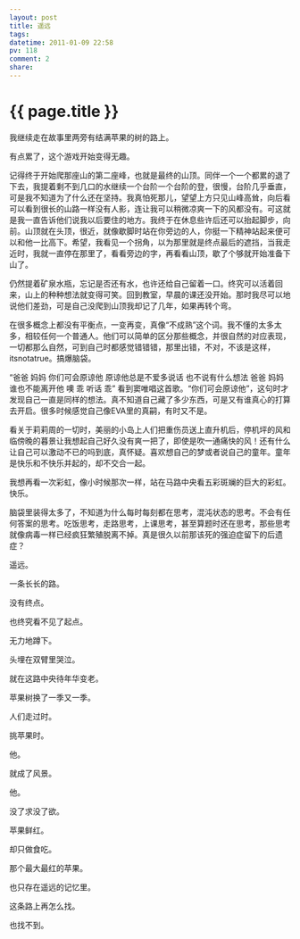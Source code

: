 ```yaml
---
layout: post
title: 遥远
tags: 
datetime: 2011-01-09 22:58
pv: 118
comment: 2
share: 
---
```


{{ page.title }}
================

 <p>我继续走在故事里两旁有结满苹果的树的路上。</p><p>有点累了，这个游戏开始变得无趣。</p><p>记得终于开始爬那座山的第二座峰，也就是最终的山顶。同伴一个一个都累的退了下去，我提着剩不到几口的水继续一个台阶一个台阶的登，很慢，台阶几乎垂直，可是我不知道为了什么还在坚持。我真怕死那儿，望望上方只见山峰高耸，向后看可以看到很长的山路一样没有人影，连让我可以稍微凉爽一下的风都没有。可这就是我一直告诉他们说我以后要住的地方。我终于在休息些许后还可以抬起脚步，向前。山顶就在头顶，很近，就像歇脚时站在你旁边的人，你挺一下精神站起来便可以和他一比高下。希望，我看见一个拐角，以为那里就是终点最后的遮挡，当我走近时，我就一直停在那里了，看看旁边的字，再看看山顶，歇了个够就开始准备下山了。</p><p>仍然提着矿泉水瓶，忘记是否还有水，也许还给自己留着一口。终究可以活着回来，山上的种种想法就变得可笑。回到教室，早晨的课还没开始。那时我尽可以地说他们差劲，可是自己没爬到山顶我却记了几年，如果再转个弯。</p><p>在很多概念上都没有平衡点，一变再变，真像“不成熟”这个词。我不懂的太多太多，相较任何一个普通人。他们可以简单的区分那些概念，并很自然的对应表现，一切都那么自然，可到自己时都感觉错错错，那里出错，不对，不该是这样，itsnotatrue。搞爆脑袋。</p><p>“爸爸 妈妈 你们可会原谅他 原谅他总是不爱多说话 也不说有什么想法 爸爸 妈妈 谁也不能离开他 噢 乖 听话 乖” 看到窦唯唱这首歌。“你们可会原谅他”，这句时才发现自己一直是同样的想法。真不知道自己藏了多少东西，可是又有谁真心的打算去开启。很多时候感觉自己像EVA里的真嗣，有时又不是。</p><p>看关于莉莉周的一切时，美丽的小岛上人们把重伤员送上直升机后，停机坪的风和临傍晚的暮景让我想起自己好久没有爽一把了，即使是吹一通痛快的风！还有什么让自己可以激动不已的吗到底，真怀疑。喜欢想自己的梦或者说自己的童年。童年是快乐和不快乐并起的，却不交合一起。</p><p>我想再看一次彩虹，像小时候那次一样，站在马路中央看五彩斑斓的巨大的彩虹。快乐。</p><p>脑袋里装得太多了，不知道为什么每时每刻都在思考，混沌状态的思考。不会有任何答案的思考。吃饭思考，走路思考，上课思考，甚至算题时还在思考，那些思考就像病毒一样已经疯狂繁殖脱离不掉。真是很久以前那该死的强迫症留下的后遗症？</p><p>遥远。</p><p>一条长长的路。</p><p>没有终点。</p><p>也终究看不见了起点。</p><p>无力地蹲下。</p><p>头埋在双臂里哭泣。</p><p>就在这路中央待年华变老。</p><p>苹果树换了一季又一季。</p><p>人们走过时。</p><p>挑苹果时。</p><p>他。</p><p>就成了风景。</p><p>他。</p><p>没了求没了欲。</p><p>苹果鲜红。</p><p>却只做食吃。</p><p>那个最大最红的苹果。</p><p>也只存在遥远的记忆里。</p><p>这条路上再怎么找。</p><p>也找不到。</p> 

